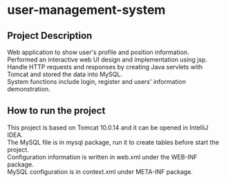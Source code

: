# user-management-system
## Project Description
Web application to show user's profile and position information.<br />
Performed an interactive web UI design and implementation using jsp.<br />
Handle HTTP requests and responses by creating Java servlets with Tomcat and stored the data into MySQL.<br />
System functions include login, register and users' information demonstration.<br />
## How to run the project
This project is based on Tomcat 10.0.14 and it can be opened in IntelliJ IDEA.<br />
The MySQL file is in mysql package, run it to create tables before start the project.<br />
Configuration information is written in web.xml under the WEB-INF package.<br />
MySQL configuration is in context.xml under META-INF package.<br />
